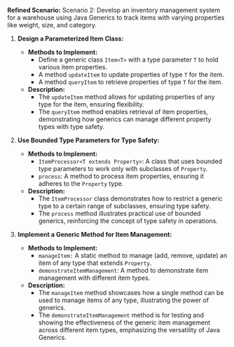 **Refined Scenario:** Scenario 2: Develop an inventory management system for a warehouse using Java Generics to track items with varying properties like weight, size, and category.

1. **Design a Parameterized Item Class:**
    
    - **Methods to Implement:**
        - Define a generic class `Item<T>` with a type parameter `T` to hold various item properties.
        - A method `updateItem` to update properties of type `T` for the item.
        - A method `queryItem` to retrieve properties of type `T` for the item.
    - **Description:**
        - The `updateItem` method allows for updating properties of any type for the item, ensuring flexibility.
        - The `queryItem` method enables retrieval of item properties, demonstrating how generics can manage different property types with type safety.
2. **Use Bounded Type Parameters for Type Safety:**
    
    - **Methods to Implement:**
        - `ItemProcessor<T extends Property>`: A class that uses bounded type parameters to work only with subclasses of `Property`.
        - `process`: A method to process item properties, ensuring it adheres to the `Property` type.
    - **Description:**
        - The `ItemProcessor` class demonstrates how to restrict a generic type to a certain range of subclasses, ensuring type safety.
        - The `process` method illustrates practical use of bounded generics, reinforcing the concept of type safety in operations.
3. **Implement a Generic Method for Item Management:**
    
    - **Methods to Implement:**
        - `manageItem:` A static method to manage (add, remove, update) an item of any type that extends `Property`.
        - `demonstrateItemManagement`: A method to demonstrate item management with different item types.
    - **Description:**
        - The `manageItem` method showcases how a single method can be used to manage items of any type, illustrating the power of generics.
        - The `demonstrateItemManagement` method is for testing and showing the effectiveness of the generic item management across different item types, emphasizing the versatility of Java Generics.
